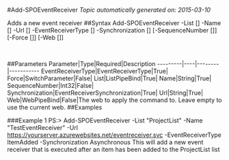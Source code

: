 #Add-SPOEventReceiver
*Topic automatically generated on: 2015-03-10*

Adds a new event receiver
##Syntax
    Add-SPOEventReceiver -List [<ListPipeBind>] -Name [<String>] -Url [<String>] -EventReceiverType [<EventReceiverType>] -Synchronization [<EventReceiverSynchronization>] [-SequenceNumber [<Int32>]] [-Force [<SwitchParameter>]] [-Web [<WebPipeBind>]]

&nbsp;

##Parameters
Parameter|Type|Required|Description
---------|----|--------|-----------
EventReceiverType|EventReceiverType|True|
Force|SwitchParameter|False|
List|ListPipeBind|True|
Name|String|True|
SequenceNumber|Int32|False|
Synchronization|EventReceiverSynchronization|True|
Url|String|True|
Web|WebPipeBind|False|The web to apply the command to. Leave empty to use the current web.
##Examples

###Example 1
    PS:> Add-SPOEventReceiver -List "ProjectList" -Name "TestEventReceiver" -Url https://yourserver.azurewebsites.net/eventreceiver.svc -EventReceiverType ItemAdded -Synchronization Asynchronous
This will add a new event receiver that is executed after an item has been added to the ProjectList list
